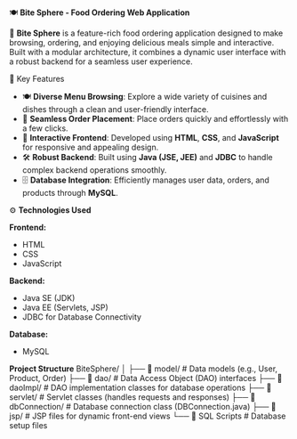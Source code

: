 🍽️ **Bite Sphere - Food Ordering Web Application**

🚀 **Bite Sphere** is a feature-rich food ordering application designed to make browsing, ordering, and enjoying delicious meals simple and interactive.
Built with a modular architecture, it combines a dynamic user interface with a robust backend for a seamless user experience.

🌟 Key Features

- 🍽️ **Diverse Menu Browsing**: Explore a wide variety of cuisines and dishes through a clean and user-friendly interface.
- 🛒 **Seamless Order Placement**: Place orders quickly and effortlessly with a few clicks.
- 🎨 **Interactive Frontend**: Developed using **HTML**, **CSS**, and **JavaScript** for responsive and appealing design.
- 🛠️ **Robust Backend**: Built using **Java (JSE, JEE)** and **JDBC** to handle complex backend operations smoothly.
- 🗄️ **Database Integration**: Efficiently manages user data, orders, and products through **MySQL**.


⚙️ **Technologies Used**

  **Frontend:**
- HTML
- CSS
- JavaScript

 **Backend:**
- Java SE (JDK)
- Java EE (Servlets, JSP)
- JDBC for Database Connectivity

 **Database:**
- MySQL

**Project Structure**
BiteSphere/
│
├── 📂 model/ # Data models (e.g., User, Product, Order)
├── 📂 dao/ # Data Access Object (DAO) interfaces
├── 📂 daoImpl/ # DAO implementation classes for database operations
├── 📂 servlet/ # Servlet classes (handles requests and responses)
├── 📂 dbConnection/ # Database connection class (DBConnection.java)
├── 📂 jsp/ # JSP files for dynamic front-end views
└── 📄 SQL Scripts # Database setup files
